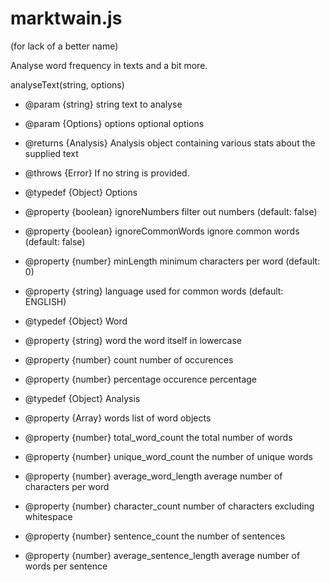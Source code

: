 # marktwain.js
(for lack of a better name)

Analyse word frequency in texts and a bit more.

analyseText(string, options)
 * @param {string} string text to analyse
 * @param {Options} options optional options
 * @returns {Analysis} Analysis object containing various stats about the supplied text
 * @throws {Error} If no string is provided.
 
 * @typedef {Object} Options
 * @property {boolean} ignoreNumbers filter out numbers (default: false)
 * @property {boolean} ignoreCommonWords ignore common words (default: false)
 * @property {number} minLength minimum characters per word (default: 0)
 * @property {string} language used for common words (default: ENGLISH)

 * @typedef {Object} Word
 * @property {string} word the word itself in lowercase
 * @property {number} count number of occurences
 * @property {number} percentage occurence percentage

 * @typedef {Object} Analysis
 * @property {Array<Word>} words list of word objects
 * @property {number} total_word_count the total number of words
 * @property {number} unique_word_count the number of unique words
 * @property {number} average_word_length average number of characters per word
 * @property {number} character_count number of characters excluding whitespace
 * @property {number} sentence_count the number of sentences
 * @property {number} average_sentence_length average number of words per sentence
